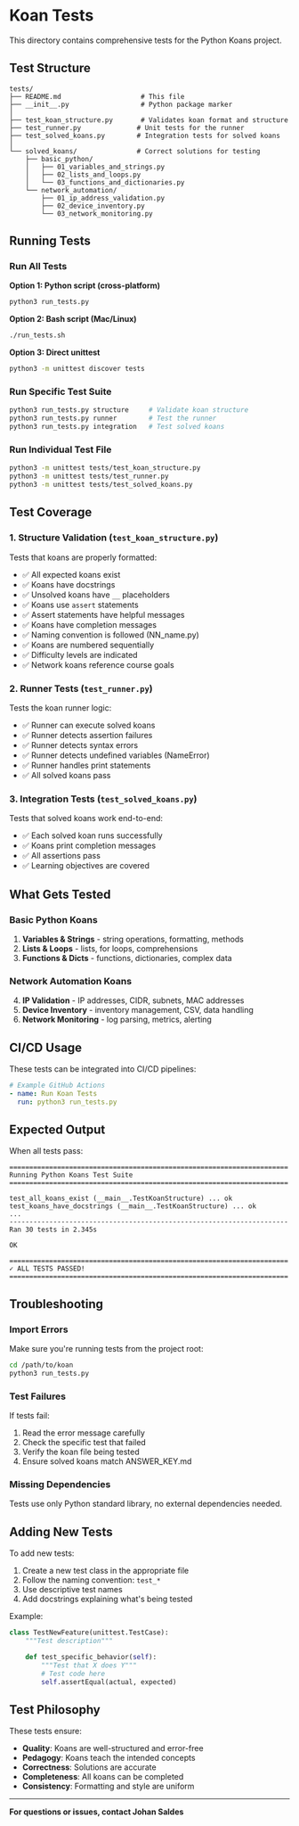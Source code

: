 # Koan Tests

This directory contains comprehensive tests for the Python Koans project.

## Test Structure

```
tests/
├── README.md                    # This file
├── __init__.py                  # Python package marker
│
├── test_koan_structure.py       # Validates koan format and structure
├── test_runner.py              # Unit tests for the runner
├── test_solved_koans.py        # Integration tests for solved koans
│
└── solved_koans/               # Correct solutions for testing
    ├── basic_python/
    │   ├── 01_variables_and_strings.py
    │   ├── 02_lists_and_loops.py
    │   └── 03_functions_and_dictionaries.py
    └── network_automation/
        ├── 01_ip_address_validation.py
        ├── 02_device_inventory.py
        └── 03_network_monitoring.py
```

## Running Tests

### Run All Tests

**Option 1: Python script (cross-platform)**
```bash
python3 run_tests.py
```

**Option 2: Bash script (Mac/Linux)**
```bash
./run_tests.sh
```

**Option 3: Direct unittest**
```bash
python3 -m unittest discover tests
```

### Run Specific Test Suite

```bash
python3 run_tests.py structure     # Validate koan structure
python3 run_tests.py runner        # Test the runner
python3 run_tests.py integration   # Test solved koans
```

### Run Individual Test File

```bash
python3 -m unittest tests/test_koan_structure.py
python3 -m unittest tests/test_runner.py
python3 -m unittest tests/test_solved_koans.py
```

## Test Coverage

### 1. Structure Validation (`test_koan_structure.py`)

Tests that koans are properly formatted:
- ✅ All expected koans exist
- ✅ Koans have docstrings
- ✅ Unsolved koans have `__` placeholders
- ✅ Koans use `assert` statements
- ✅ Assert statements have helpful messages
- ✅ Koans have completion messages
- ✅ Naming convention is followed (NN_name.py)
- ✅ Koans are numbered sequentially
- ✅ Difficulty levels are indicated
- ✅ Network koans reference course goals

### 2. Runner Tests (`test_runner.py`)

Tests the koan runner logic:
- ✅ Runner can execute solved koans
- ✅ Runner detects assertion failures
- ✅ Runner detects syntax errors
- ✅ Runner detects undefined variables (NameError)
- ✅ Runner handles print statements
- ✅ All solved koans pass

### 3. Integration Tests (`test_solved_koans.py`)

Tests that solved koans work end-to-end:
- ✅ Each solved koan runs successfully
- ✅ Koans print completion messages
- ✅ All assertions pass
- ✅ Learning objectives are covered

## What Gets Tested

### Basic Python Koans
1. **Variables & Strings** - string operations, formatting, methods
2. **Lists & Loops** - lists, for loops, comprehensions
3. **Functions & Dicts** - functions, dictionaries, complex data

### Network Automation Koans
4. **IP Validation** - IP addresses, CIDR, subnets, MAC addresses
5. **Device Inventory** - inventory management, CSV, data handling
6. **Network Monitoring** - log parsing, metrics, alerting

## CI/CD Usage

These tests can be integrated into CI/CD pipelines:

```yaml
# Example GitHub Actions
- name: Run Koan Tests
  run: python3 run_tests.py
```

## Expected Output

When all tests pass:
```
======================================================================
Running Python Koans Test Suite
======================================================================

test_all_koans_exist (__main__.TestKoanStructure) ... ok
test_koans_have_docstrings (__main__.TestKoanStructure) ... ok
...
----------------------------------------------------------------------
Ran 30 tests in 2.345s

OK

======================================================================
✓ ALL TESTS PASSED!
======================================================================
```

## Troubleshooting

### Import Errors
Make sure you're running tests from the project root:
```bash
cd /path/to/koan
python3 run_tests.py
```

### Test Failures
If tests fail:
1. Read the error message carefully
2. Check the specific test that failed
3. Verify the koan file being tested
4. Ensure solved koans match ANSWER_KEY.md

### Missing Dependencies
Tests use only Python standard library, no external dependencies needed.

## Adding New Tests

To add new tests:

1. Create a new test class in the appropriate file
2. Follow the naming convention: `test_*`
3. Use descriptive test names
4. Add docstrings explaining what's being tested

Example:
```python
class TestNewFeature(unittest.TestCase):
    """Test description"""

    def test_specific_behavior(self):
        """Test that X does Y"""
        # Test code here
        self.assertEqual(actual, expected)
```

## Test Philosophy

These tests ensure:
- **Quality**: Koans are well-structured and error-free
- **Pedagogy**: Koans teach the intended concepts
- **Correctness**: Solutions are accurate
- **Completeness**: All koans can be completed
- **Consistency**: Formatting and style are uniform

---

**For questions or issues, contact Johan Saldes**
